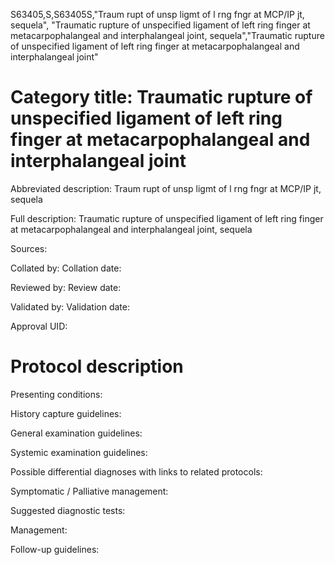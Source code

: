 S63405,S,S63405S,"Traum rupt of unsp ligmt of l rng fngr at MCP/IP jt, sequela", "Traumatic rupture of unspecified ligament of left ring finger at metacarpophalangeal and interphalangeal joint, sequela","Traumatic rupture of unspecified ligament of left ring finger at metacarpophalangeal and interphalangeal joint"
# Category title: Traumatic rupture of unspecified ligament of left ring finger at metacarpophalangeal and interphalangeal joint

Abbreviated description: Traum rupt of unsp ligmt of l rng fngr at MCP/IP jt, sequela

Full description: Traumatic rupture of unspecified ligament of left ring finger at metacarpophalangeal and interphalangeal joint, sequela

Sources:

Collated by:
Collation date:

Reviewed by:
Review date:

Validated by:
Validation date:

Approval UID:

# Protocol description

Presenting conditions:

History capture guidelines:

General examination guidelines:

Systemic examination guidelines:

Possible differential diagnoses with links to related protocols:

Symptomatic / Palliative management:

Suggested diagnostic tests:

Management:

Follow-up guidelines:
